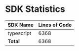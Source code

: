 # SDK Statistics

| SDK Name | Lines of Code |
| -------- | ------------- |
| typescript | 6368 |
| **Total** | 6368 |
